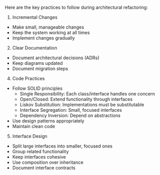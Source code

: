 Here are the key practices to follow during architectural refactoring:

1. Incremental Changes
- Make small, manageable changes
- Keep the system working at all times
- Implement changes gradually

2. Clear Documentation
- Document architectural decisions (ADRs)
- Keep diagrams updated
- Document migration steps

4. Code Practices
- Follow SOLID principles
  - Single Responsibility: Each class/interface handles one concern
  - Open/Closed: Extend functionality through interfaces
  - Liskov Substitution: Implementations must be substitutable
  - Interface Segregation: Small, focused interfaces
  - Dependency Inversion: Depend on abstractions
- Use design patterns appropriately
- Maintain clean code

5. Interface Design
- Split large interfaces into smaller, focused ones
- Group related functionality
- Keep interfaces cohesive
- Use composition over inheritance
- Document interface contracts
